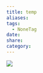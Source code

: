 ```yaml
---
title: temp
aliases:
tags:
  - NoneTag
date: 
share: 
category:
---
```


![](https://i.imgur.com/Zs4JTtm.png)
